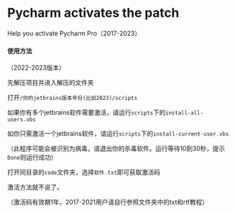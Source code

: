 # Pycharm activates the patch
 Help you activate Pycharm Pro（2017-2023）
#### 使用方法
（2022-2023版本）

先解压项目并进入解压的文件夹

打开`/你的jetbrains版本年份(比如2023)/scripts`

如果你有多个jetbrains软件需要激活，请运行`scripts`下的`install-all-users.vbs`

如你只需激活一个jetbrains软件，请运行`scripts`下的`install-current-user.vbs`

（此程序可能会被识别为病毒，请退出你的杀毒软件。运行等待10到30秒，提示`Done`则运行成功）

打开同目录的`code`文件夹，选择`软件.txt`即可获取激活码

激活方法就不说了。

（激活码有效期1年，2017-2021用户请自行参照文件夹中的txt和rtf教程）